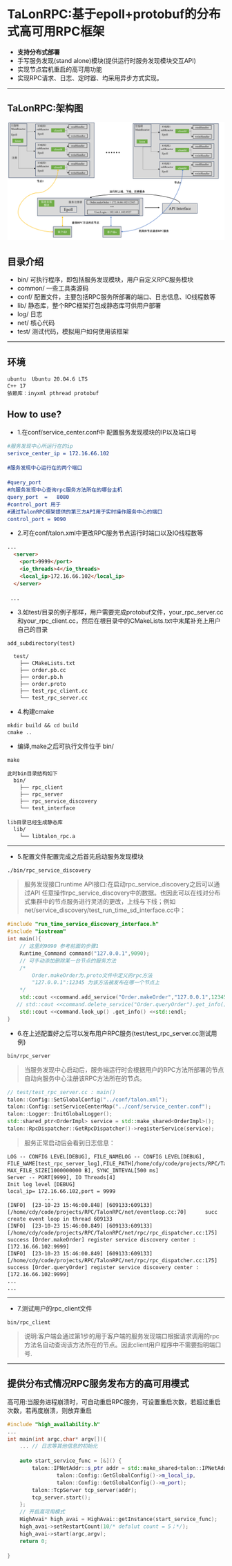 # TaLonRPC:基于epoll+protobuf的分布式高可用RPC框架

* **支持分布式部署**
* 手写服务发现(stand alone)模块(提供运行时服务发现模块交互API)
* 实现节点宕机重启的高可用功能
* 实现RPC请求、日志、定时器、均采用异步方式实现。

-------
## TaLonRPC:架构图
![](./img/talonRPC.png)
## 目录介绍
* bin/   可执行程序，即包括服务发现模块，用户自定义RPC服务模块
* common/ 一些工具类源码
* conf/ 配置文件，主要包括RPC服务所部署的端口、日志信息、IO线程数等
* lib/ 静态库，整个RPC框架打包成静态库可供用户部署
* log/ 日志
* net/ 核心代码
* test/ 测试代码，模拟用户如何使用该框架
----
## 环境
```
ubuntu  Ubuntu 20.04.6 LTS
C++ 17
依赖库：inyxml pthread protobuf
```

## How to use?

* 1.在conf/service_center.conf中 配置服务发现模块的IP以及端口号
``` cmake
#服务发现中心所运行在的ip
serivce_center_ip = 172.16.66.102

#服务发现中心运行在的两个端口

#query_port
#向服务发现中心查询rpc服务方法所在的哪台主机
query_port  =   8080  
#control_port 用于 
#通过TalonRPC框架提供的第三方API用于实时操作服务中心的端口
control_port = 9090
```
* 2.可在conf/talon.xml中更改RPC服务节点运行时端口以及IO线程数等
```html
...
  <server>
    <port>9999</port>
    <io_threads>4</io_threads>
    <local_ip>172.16.66.102</local_ip>
  </server>

 ...
```

* 3.如test/目录的例子那样，用户需要完成protobuf文件，your_rpc_server.cc 和your_rpc_client.cc，然后在根目录中的CMakeLists.txt中末尾补充上用户自己的目录
```
add_subdirectory(test)
```
```
  test/
    ├── CMakeLists.txt
    ├── order.pb.cc
    ├── order.pb.h
    ├── order.proto
    ├── test_rpc_client.cc
    └── test_rpc_server.cc

```

* 4.构建cmake
```
mkdir build && cd build
cmake ..
```
* 编译,make之后可执行文件位于 bin/
```
make
```
```
此时bin目录结构如下
  bin/
    ├── rpc_client
    ├── rpc_server
    ├── rpc_service_discovery
    └── test_interface

lib目录已经生成静态库
  lib/
    └── libtalon_rpc.a
```
-----

* 5.配置文件配置完成之后首先启动服务发现模块
```
./bin/rpc_service_discovery
```
> 服务发现接口runtime API接口:在启动rpc_service_discovery之后可以通过API 任意操作rpc_service_discovery中的数据。也因此可以在线对分布式集群中的节点服务进行灵活的更改，上线与下线；例如net/service_discovery/test_run_time_sd_interface.cc中：
``` C++ 
#include "run_time_service_discovery_interface.h"
#include "iostream"
int main(){
    // 这里的9090 参考前面的步骤1
    Runtime_Command command("127.0.0.1",9090);
    // 可手动添加删除某一台节点的服务方法
    /*
        Order.makeOrder为.proto文件中定义的rpc方法
        "127.0.0.1":12345 为该方法被发布在哪一个节点上
    */
    std::cout <<command.add_service("Order.makeOrder","127.0.0.1",12345) .get_info() <<std::endl;
   // std::cout <<command.delete_service("Order.queryOrder").get_info() <<std::endl;
    std::cout <<command.look_up() .get_info() <<std::endl;
}
```

* 6.在上述配置好之后可以发布用户RPC服务(test/test_rpc_server.cc测试用例)
``` shell
bin/rpc_server 
```
> 当服务发现中心启动后，服务端运行时会根据用户的RPC方法所部署的节点自动向服务中心注册该RPC方法所在的节点。
```c++
// test/test_rpc_server.cc : main()
talon::Config::SetGlobalConfig("../conf/talon.xml");
talon::Config::setServiceCenterMap("../conf/service_center.conf");
talon::Logger::InitGlobalLogger();
std::shared_ptr<OrderImpl> service = std::make_shared<OrderImpl>();
talon::RpcDispatcher::GetRpcDispatcher()->registerService(service);
```

> 服务正常启动后会看到日志信息：
```
LOG -- CONFIG LEVEL[DEBUG], FILE_NAMELOG -- CONFIG LEVEL[DEBUG], FILE_NAME[test_rpc_server_log],FILE_PATH[/home/cdy/code/projects/RPC/TalonRPC/log/] MAX_FILE_SIZE[1000000000 B], SYNC_INTEVAL[500 ms]
Server -- PORT[9999], IO Threads[4]
Init log level [DEBUG]
local_ip= 172.16.66.102,port = 9999
            ...
[INFO]  [23-10-23 15:46:00.848] [609133:609133] [/home/cdy/code/projects/RPC/TalonRPC/net/eventloop.cc:70]      succ create event loop in thread 609133
[INFO]  [23-10-23 15:46:00.849] [609133:609133] [/home/cdy/code/projects/RPC/TalonRPC/net/rpc/rpc_dispatcher.cc:175]   success [Order.makeOrder] register service discovery center : [172.16.66.102:9999]
[INFO]  [23-10-23 15:46:00.849] [609133:609133] [/home/cdy/code/projects/RPC/TalonRPC/net/rpc/rpc_dispatcher.cc:175]    success [Order.queryOrder] register service discovery center : [172.16.66.102:9999]
...
...
```

----

* 7.测试用户的rpc_client文件
```
bin/rpc_client
```
>说明:客户端会通过第1步的用于客户端的服务发现端口根据请求调用的rpc方法名自动查询该方法所在的节点。因此client用户程序中不需要指明端口号.

----
## 提供分布式情况RPC服务发布方的高可用模式

高可用:当服务进程崩溃时，可自动重启RPC服务，可设置重启次数，若超过重启次数，若再度崩溃，则放弃重启
```c++
#include "high_availability.h"
...
int main(int argc,char* argv[]){
    ... // 日志等其他信息的初始化
    
    auto start_service_func = [&]() {
        talon::IPNetAddr::s_ptr addr = std::make_shared<talon::IPNetAddr>(
                talon::Config::GetGlobalConfig()->m_local_ip,
                talon::Config::GetGlobalConfig()->m_port);
        talon::TcpServer tcp_server(addr);
        tcp_server.start();
    };
    // 开启高可用模式
    HighAvai* high_avai = HighAvai::getInstance(start_service_func);
    high_avai->setRestartCount(10/* defalut count = 5；*/);
    high_avai->start(argc,argv);
    return 0;
    
}

```


